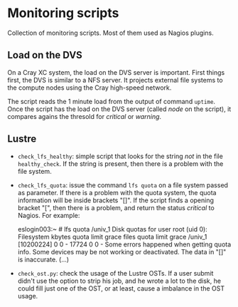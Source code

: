 # Monitoring scripts

Collection of monitoring scripts. Most of them used as Nagios plugins.

## Load on the DVS

On a Cray XC system, the load on the DVS server is important. First things first, the DVS is similar to a NFS server. It projects external file systems to the compute nodes using the Cray high-speed network.

The script reads the 1 minute load from the output of command `uptime`. Once the script has the load on the DVS server (called *node* on the script), it compares agains the thresold for *critical* or *warning*.

## Lustre

* `check_lfs_healthy`: simple script that looks for the string *not* in the file `healthy_check`. If the string is present, then there is a problem with the file system.

* `check_lfs_quota`: issue the command `lfs quota` on a file system passed as parameter. If there is a problem with the quota system, the quota information will be inside brackets "[]". If the script finds a opening bracket "[", then there is a problem, and return the status *critical* to Nagios. For example:  

    eslogin003:~ # lfs quota /univ_1
    Disk quotas for user root (uid 0):
         Filesystem  kbytes   quota   limit   grace   files   quota   limit   grace
            /univ_1 [10200224]       0       0       -   17724       0       0       -
    Some errors happened when getting quota info. Some devices may be not working or deactivated. The data in "[]" is inaccurate.
    (...)

* `check_ost.py`: check the usage of the Lustre OSTs. If a user submit didn't use the option to strip his job, and he wrote a lot to the disk, he could fill just one of the OST, or at least, cause a imbalance in the OST usage.
